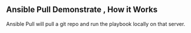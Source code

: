 ## Ansible Pull Demonstrate , How it Works 

Ansible Pull will pull a git repo and run the playbook locally on that server.

